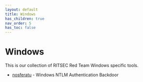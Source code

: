 ```yaml
---
layout: default
title: Windows
has_children: true
nav_order: 5
has_toc: false
---
```


# Windows

This is our collection of RITSEC Red Team Windows specific tools.

- [nosferatu](/tools/nosferatu/) - Windows NTLM Authentication Backdoor
